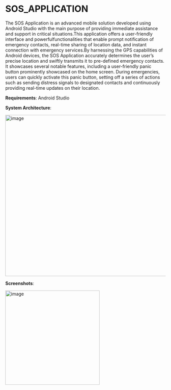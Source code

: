 # SOS_APPLICATION

The SOS Application is an advanced mobile solution developed using Android Studio with the
main purpose of providing immediate assistance and support in critical situations.This
application offers a user-friendly interface and powerfulfunctionalities that enable 
prompt notification of emergency contacts, real-time sharing of location data, and instant 
connection with emergency services.By harnessing the GPS capabilities of Android devices, 
the SOS Application accurately determines the user’s precise location and swiftly transmits
it to pre-defined emergency contacts. It showcases several notable features, including a 
user-friendly panic button prominently showcased on the home screen. During emergencies, 
users can quickly activate this panic button, setting off a series of actions such as sending 
distress signals to designated contacts and continuously providing real-time updates on their location.

**Requirements**: Android Studio

**System Architecture**:


<img width="506" alt="image" src="https://github.com/shreyapj/SOS_APPLICATION/assets/85942199/963d0fc2-455b-4a27-a56e-69ce36af91fa">




**Screenshots**:


<img width="296" alt="image" src="https://github.com/shreyapj/SOS_APPLICATION/assets/85942199/7a93cd27-a197-4278-8f76-15c32ac92b15">

